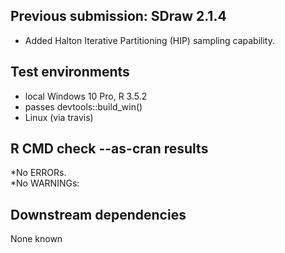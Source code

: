 ## Previous submission: SDraw 2.1.4
* Added Halton Iterative Partitioning (HIP) sampling capability.

## Test environments
* local Windows 10 Pro, R 3.5.2
* passes devtools::build_win()
* Linux (via travis)

## R CMD check --as-cran results
*No ERRORs.  
*No WARNINGs: 

## Downstream dependencies
None known
